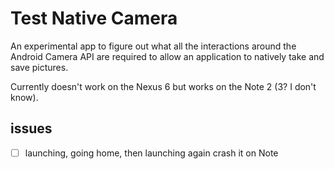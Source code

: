 # Test Native Camera

An experimental app to figure out what all the interactions around the Android Camera API are required to allow an application to natively take and save pictures.

Currently doesn't work on the Nexus 6 but works on the Note 2 (3? I don't know).

## issues
- [ ] launching, going home, then launching again crash it on Note
